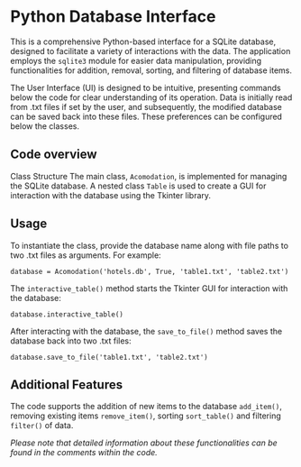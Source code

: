 # Python Database Interface
This is a comprehensive Python-based interface for a SQLite database, designed to facilitate a variety of interactions with the data. The application employs the `sqlite3` module for easier data manipulation, providing functionalities for addition, removal, sorting, and filtering of database items.

The User Interface (UI) is designed to be intuitive, presenting commands below the code for clear understanding of its operation. Data is initially read from .txt files if set by the user, and subsequently, the modified database can be saved back into these files. These preferences can be configured below the classes.

## Code overview
Class Structure
The main class, `Acomodation`, is implemented for managing the SQLite database. A nested class `Table` is used to create a GUI for interaction with the database using the Tkinter library.

## Usage
To instantiate the class, provide the database name along with file paths to two .txt files as arguments. For example:

```
database = Acomodation('hotels.db', True, 'table1.txt', 'table2.txt')
```

The `interactive_table()` method starts the Tkinter GUI for interaction with the database:
```
database.interactive_table() 
```

After interacting with the database, the `save_to_file()` method saves the database back into two .txt files:

```
database.save_to_file('table1.txt', 'table2.txt')
```
## Additional Features
The code supports the addition of new items to the database `add_item()`, removing existing items `remove_item()`, sorting `sort_table()` and filtering `filter()` of data.

*Please note that detailed information about these functionalities can be found in the comments within the code.*
